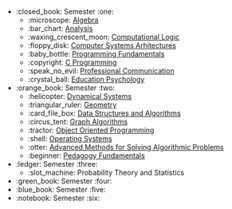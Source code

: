 <ul>
  <li>:closed_book: Semester :one:
    <ul>
        <li>
            :microscope: <a href="semester1/algebra">Algebra</a>
        </li>
        <li>
            :bar_chart: <a href="semester1/analysis">Analysis</a>
        </li>
        <li>
            :waxing_crescent_moon: <a href="semester1/computational-logic">Computational Logic</a>
        </li>
        <li>
            :floppy_disk: <a href="semester1/computer-systems-architecture">Computer Systems Arhitectures</a>
        </li>
        <li>
            :baby_bottle: <a href="semester1/programming-fundamentals">Programming Fundamentals</a>
        </li>
        <li>
            :copyright: <a href="semester1/c-programming">C Programming</a>
        </li>
        <li>
            :speak_no_evil: <a href="semester1/professional-communication">Professional Communication</a>
        </li>
        <li>
            :crystal_ball: <a href="other/dppd/education-psychology">Education Psychology</a>
        </li>
    </ul>
  </li>
  <li>:orange_book: Semester :two:
    <ul>
        <li>
            :helicopter: <a href="semester2/dynamical-systems">Dynamical Systems</a>
        </li>
        <li>
            :triangular_ruler: <a href="semester2/geometry">Geometry</a>
        </li>
        <li>
            :card_file_box: <a href="semester2/data-structures-and-algorithms">Data Structures and Algorithms</a>
        </li>
        <li>
            :circus_tent: <a href="semester2/graph-algorithms">Graph Algorithms</a>
        </li>
        <li>
            :tractor: <a href="semester2/object-oriented-programming">Object Oriented Programming</a>
        </li>
        <li>
            :shell: <a href="semester2/operating-systems">Operating Systems</a>
        </li>
        <li>
            :otter: <a href="semester2/advanced-methods-for-solving-algorithmic-problems">Advanced Methods for Solving Algorithmic Problems</a>
        </li>
        <li>
            :beginner: <a href="other/dppd/pedagogy-fundamentals">Pedagogy Fundamentals</a>
        </li>
    </ul>
  </li>
  <li>:ledger: Semester :three:
    <ul>
        <li>
            :slot_machine: Probability Theory and Statistics
        </li>
    </ul>
  </li>
  <li>:green_book: Semester :four:
  </li>
  <li>:blue_book: Semester :five:
  </li>
  <li>:notebook: Semester :six:
  </li>
</ul>